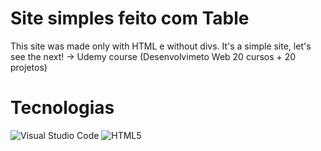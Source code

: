 # Site simples feito com Table

This site was made only with HTML e without divs. It's a simple site, let's see the next! -> Udemy course (Desenvolvimeto Web 20 cursos + 20 projetos)

# Tecnologias 

![Visual Studio Code](https://img.shields.io/badge/Visual%20Studio%20Code-0078d7.svg?style=for-the-badge&logo=visual-studio-code&logoColor=white)
![HTML5](https://img.shields.io/badge/html5-%23E34F26.svg?style=for-the-badge&logo=html5&logoColor=white)
